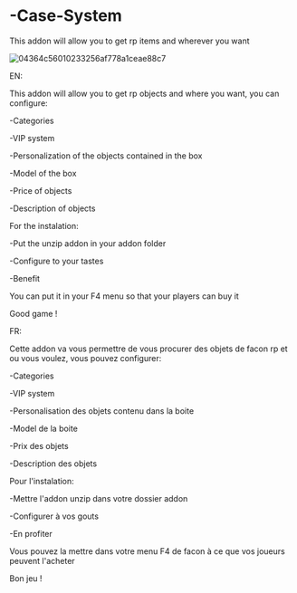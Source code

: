# -Case-System
This addon will allow you to get rp items and wherever you want

![04364c56010233256af778a1ceae88c7](https://user-images.githubusercontent.com/93051373/138566236-0afd910a-cc21-4296-b6b3-feb1c5326a7c.png)

EN: 




This addon will allow you to get rp objects and where you want, you can configure:



-Categories

-VIP system

-Personalization of the objects contained in the box

-Model of the box

-Price of objects

-Description of objects





For the instalation:



-Put the unzip addon in your addon folder

-Configure to your tastes

-Benefit





You can put it in your F4 menu so that your players can buy it





Good game !















FR:



Cette addon va vous permettre de vous procurer des objets de facon rp et ou vous voulez, vous pouvez configurer:



-Categories

-VIP system

-Personalisation des objets contenu dans la boite

-Model de la boite

-Prix des objets

-Description des objets





Pour l'instalation:



-Mettre l'addon unzip dans votre dossier addon

-Configurer à vos gouts

-En profiter





Vous pouvez la mettre dans votre menu F4 de facon à ce que vos joueurs peuvent l'acheter&nbsp;





Bon jeu !
